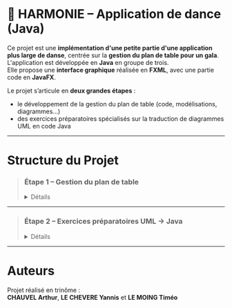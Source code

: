 # 🎼 HARMONIE – Application de dance (Java)

Ce projet est une **implémentation d'une petite partie d'une application plus large de danse**, centrée sur la **gestion du plan de table pour un gala**.  
L'application est développée en **Java** en groupe de trois.  
Elle propose une **interface graphique** réalisée en **FXML**, avec une partie code en **JavaFX**.

Le projet s’articule en **deux grandes étapes** :
- le développement de la gestion du plan de table (code, modélisations, diagrammes…)
- des exercices préparatoires spécialisés sur la traduction de diagrammes UML en code Java

---

# Structure du Projet

> ### **Étape 1 – Gestion du plan de table**
> <details> <summary>Détails</summary>
>
>> Cette étape regroupe :
>> - Tout le **code source Java** pour la gestion des tables, invités, placement, etc.
>> - L’**interface graphique** en FXML et son intégration JavaFX
>> - Les **modélisations UML** : diagrammes de classes, de séquence, etc.
>> - Les documents d’**analyse et conception**
>> 
>> 📂 [Dossier Application](https://github.com/yannislechevere/SAE-2.01/tree/master/Exercices)
>
> </details>

---

> ### **Étape 2 – Exercices préparatoires UML → Java**
> <details> <summary>Détails</summary>
>
>> Cette partie contient des exercices pour :
>> - Lire et comprendre des **diagrammes UML**
>> - Traduire ces diagrammes en **code Java**
>> - Mettre en œuvre des structures de classes, relations, comportements selon les modèles
>> 
>> 📂 [Dossier Exercices UML](https://github.com/yannislechevere/SAE-2.01/tree/master/Exercices)
>
> </details>

---

# Auteurs

Projet réalisé en trinôme :   
**CHAUVEL Arthur**, **LE CHEVERE Yannis** et **LE MOING Timéo**

